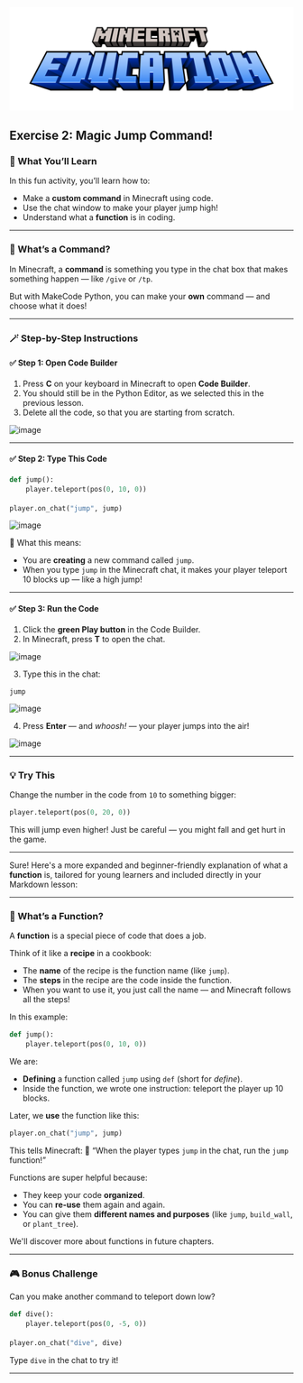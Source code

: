 ![Minecraft Education Logo](images/education-minecraft-logo.png)

## Exercise 2: Magic Jump Command!

### 🎯 What You’ll Learn

In this fun activity, you’ll learn how to:

* Make a **custom command** in Minecraft using code.
* Use the chat window to make your player jump high!
* Understand what a **function** is in coding.

---

### 🤔 What’s a Command?

In Minecraft, a **command** is something you type in the chat box that makes something happen — like `/give` or `/tp`.

But with MakeCode Python, you can make your **own** command — and choose what it does!

---

### 🪄 Step-by-Step Instructions

#### ✅ Step 1: Open Code Builder

1. Press **C** on your keyboard in Minecraft to open **Code Builder**.
2. You should still be in the Python Editor, as we selected this in the previous lesson.
3. Delete all the code, so that you are starting from scratch.

![image](https://github.com/user-attachments/assets/cecc1e9a-0b70-4301-8aa2-2fbc4f254d2f)

---

#### ✅ Step 2: Type This Code

```python
def jump():
    player.teleport(pos(0, 10, 0))

player.on_chat("jump", jump)
```
![image](https://github.com/user-attachments/assets/60412458-d56a-4abe-b233-2ed45d0ece27)

🧠 What this means:

* You are **creating** a new command called `jump`.
* When you type `jump` in the Minecraft chat, it makes your player teleport 10 blocks up — like a high jump!

---

#### ✅ Step 3: Run the Code

1. Click the **green Play button** in the Code Builder.
2. In Minecraft, press **T** to open the chat.

![image](https://github.com/user-attachments/assets/96d0fb81-1ca1-4dd5-a5bf-b912ec9ddb1a)

3. Type this in the chat:

```
jump
```
![image](https://github.com/user-attachments/assets/b0513c9e-d421-414d-8087-6916efb43d29)


4. Press **Enter** — and *whoosh!* — your player jumps into the air!

![image](https://github.com/user-attachments/assets/7a030d89-7d90-470a-84ed-5fd339484945)

---

### 💡 Try This

Change the number in the code from `10` to something bigger:

```python
player.teleport(pos(0, 20, 0))
```

This will jump even higher! Just be careful — you might fall and get hurt in the game.

---

Sure! Here's a more expanded and beginner-friendly explanation of what a **function** is, tailored for young learners and included directly in your Markdown lesson:

---

### 🧠 What’s a Function?

A **function** is a special piece of code that does a job.

Think of it like a **recipe** in a cookbook:

* The **name** of the recipe is the function name (like `jump`).
* The **steps** in the recipe are the code inside the function.
* When you want to use it, you just call the name — and Minecraft follows all the steps!

In this example:

```python
def jump():
    player.teleport(pos(0, 10, 0))
```

We are:

* **Defining** a function called `jump` using `def` (short for *define*).
* Inside the function, we wrote one instruction: teleport the player up 10 blocks.

Later, we **use** the function like this:

```python
player.on_chat("jump", jump)
```

This tells Minecraft:
💬 “When the player types `jump` in the chat, run the `jump` function!”

Functions are super helpful because:

* They keep your code **organized**.
* You can **re-use** them again and again.
* You can give them **different names and purposes** (like `jump`, `build_wall`, or `plant_tree`).

We'll discover more about functions in future chapters.

---

### 🎮 Bonus Challenge

Can you make another command to teleport down low?

```python
def dive():
    player.teleport(pos(0, -5, 0))

player.on_chat("dive", dive)
```

Type `dive` in the chat to try it!

---
